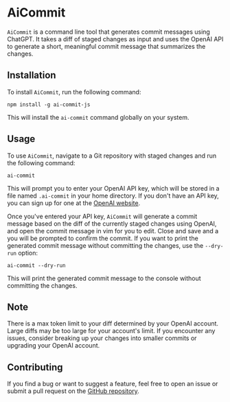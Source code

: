 # AiCommit

`AiCommit` is a command line tool that generates commit messages using ChatGPT. It takes a diff of staged changes as input and uses the OpenAI API to generate a short, meaningful commit message that summarizes the changes.

## Installation

To install `AiCommit`, run the following command:

```
npm install -g ai-commit-js
```

This will install the `ai-commit` command globally on your system.

## Usage

To use `AiCommit`, navigate to a Git repository with staged changes and run the following command:

```
ai-commit
```

This will prompt you to enter your OpenAI API key, which will be stored in a file named `.ai-commit` in your home directory. If you don't have an API key, you can sign up for one at the [OpenAI website](https://openai.com/).

Once you've entered your API key, `AiCommit` will generate a commit message based on the diff of the currently staged changes using OpenAI, and open the commit message in vim for you to edit. Close and save and a you will be prompted to confirm the commit. If you want to print the generated commit message without committing the changes, use the `--dry-run` option:

```
ai-commit --dry-run
```

This will print the generated commit message to the console without committing the changes.

## Note
There is a max token limit to your diff determined by your OpenAI account. Large diffs may be too large for your account's limit. If you encounter any issues, consider breaking up your changes into smaller commits or upgrading your OpenAI account.

## Contributing

If you find a bug or want to suggest a feature, feel free to open an issue or submit a pull request on the [GitHub repository](https://github.com/Tharon-C/AiCommit).